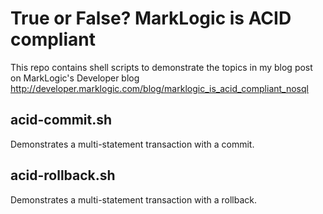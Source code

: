 # True or False? MarkLogic is ACID compliant
This repo contains shell scripts to demonstrate the topics in my blog post on MarkLogic's Developer blog http://developer.marklogic.com/blog/marklogic_is_acid_compliant_nosql

## acid-commit.sh
Demonstrates a multi-statement transaction with a commit.

## acid-rollback.sh
Demonstrates a multi-statement transaction with a rollback.
